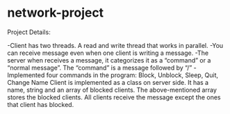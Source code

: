 # network-project

Project Details:

-Client has two threads. A read and write thread that works in parallel.
-You can receive message even when one client is writing a message.
-The server when receives a message, it categorizes it as a “command” or a “normal message”. The “command” is a message followed by “/”
-Implemented four commands in the program: Block, Unblock, Sleep, Quit, Change Name
Client is implemented as a class on server side. It has a name, string and an array of blocked clients. 
The above-mentioned array stores the blocked clients. All clients receive the message except the ones that client has blocked.

